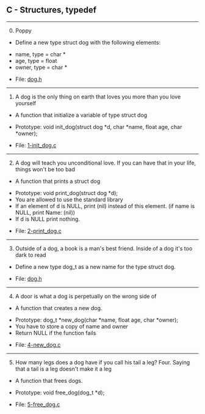 ## C - Structures, typedef

---

0. Poppy

- Define a new type struct dog with the following elements:

* name, type = char \*
* age, type = float
* owner, type = char \*

- File: [dog.h](./dog.h)

---

1. A dog is the only thing on earth that loves you more than you love yourself

- A function that initialize a variable of type struct dog

* Prototype: void init_dog(struct dog *d, char *name, float age, char \*owner);

- File: [1-init_dog.c](./1-init_dog.c)

---

2. A dog will teach you unconditional love. If you can have that in your life, things won't be too bad

- A function that prints a struct dog

* Prototype: void print_dog(struct dog \*d);
* You are allowed to use the standard library
* If an element of d is NULL, print (nil) instead of this element. (if name is NULL, print Name: (nil))
* If d is NULL print nothing.

- File: [2-print_dog.c](./2-print_dog.c)

---

3. Outside of a dog, a book is a man's best friend. Inside of a dog it's too dark to read

- Define a new type dog_t as a new name for the type struct dog.

- File: [dog.h](./dog.h)

---

4. A door is what a dog is perpetually on the wrong side of

- A function that creates a new dog.

* Prototype: dog_t *new_dog(char *name, float age, char \*owner);
* You have to store a copy of name and owner
* Return NULL if the function fails

- File: [4-new_dog.c](./4-new_dog.c)

---

5. How many legs does a dog have if you call his tail a leg? Four. Saying that a tail is a leg doesn't make it a leg

- A function that frees dogs.

* Prototype: void free_dog(dog_t \*d);

- File: [5-free_dog.c](./5-free_dog.c)
